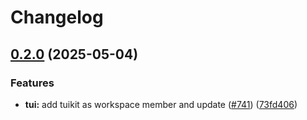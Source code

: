 # Changelog

## [0.2.0](https://github.com/skim-rs/skim/compare/common@v0.1.0...common@v0.2.0) (2025-05-04)


### Features

* **tui:** add tuikit as workspace member and update ([#741](https://github.com/skim-rs/skim/issues/741)) ([73fd406](https://github.com/skim-rs/skim/commit/73fd4068274bda836b71bffaf5d41d4746b29a0d))

